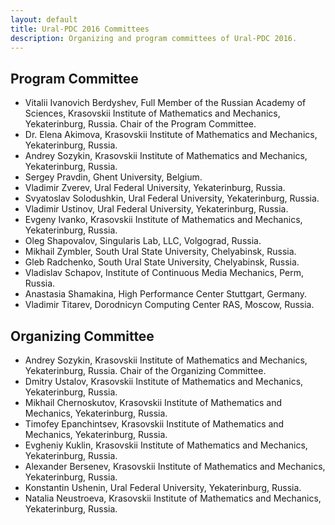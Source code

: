 ```yaml
---
layout: default
title: Ural-PDC 2016 Committees
description: Organizing and program committees of Ural-PDC 2016.
---
```


## Program Committee

* Vitalii Ivanovich Berdyshev, Full Member of the Russian Academy of Sciences, Krasovskii Institute of Mathematics and Mechanics, Yekaterinburg, Russia. Chair of the Program Committee.
* Dr. Elena Akimova, Krasovskii Institute of Mathematics and Mechanics, Yekaterinburg, Russia.
* Andrey Sozykin, Krasovskii Institute of Mathematics and Mechanics, Yekaterinburg, Russia.
* Sergey Pravdin, Ghent University, Belgium.
* Vladimir Zverev, Ural Federal University, Yekaterinburg, Russia.
* Svyatoslav Solodushkin, Ural Federal University, Yekaterinburg, Russia.
* Vladimir Ustinov, Ural Federal University, Yekaterinburg, Russia.
* Evgeny Ivanko, Krasovskii Institute of Mathematics and Mechanics, Yekaterinburg, Russia.
* Oleg Shapovalov, Singularis Lab, LLC, Volgograd, Russia.
* Mikhail Zymbler, South Ural State University, Chelyabinsk, Russia.
* Gleb Radchenko, South Ural State University, Chelyabinsk, Russia.
* Vladislav Schapov, Institute of Continuous Media Mechanics, Perm, Russia.
* Anastasia Shamakina, High Performance Center Stuttgart, Germany.
* Vladimir Titarev, Dorodnicyn Computing Center RAS, Moscow, Russia.

## Organizing Committee

* Andrey Sozykin, Krasovskii Institute of Mathematics and Mechanics, Yekaterinburg, Russia. Chair of the Organizing Committee.
* Dmitry Ustalov, Krasovskii Institute of Mathematics and Mechanics, Yekaterinburg, Russia.
* Mikhail Chernoskutov, Krasovskii Institute of Mathematics and Mechanics, Yekaterinburg, Russia.
* Timofey Epanchintsev, Krasovskii Institute of Mathematics and Mechanics, Yekaterinburg, Russia.
* Evgheniy Kuklin, Krasovskii Institute of Mathematics and Mechanics, Yekaterinburg, Russia.
* Alexander Bersenev, Krasovskii Institute of Mathematics and Mechanics, Yekaterinburg, Russia.
* Konstantin Ushenin, Ural Federal University, Yekaterinburg, Russia.
* Natalia Neustroeva, Krasovskii Institute of Mathematics and Mechanics, Yekaterinburg, Russia.
